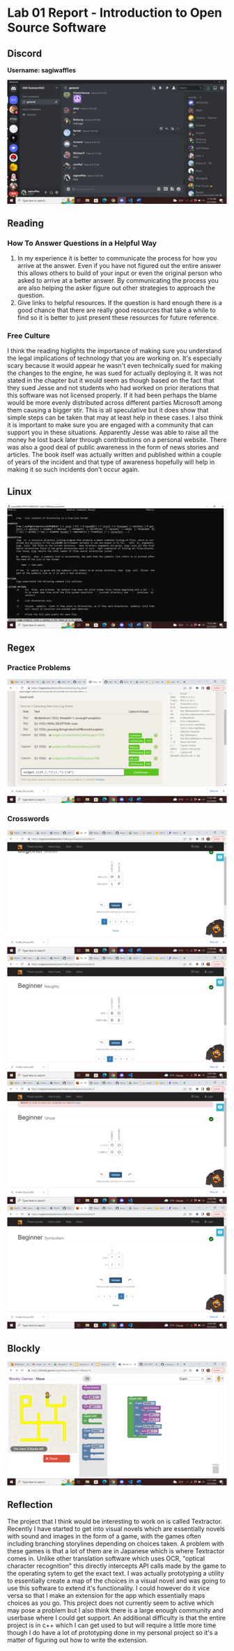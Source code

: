 # Lab 01 Report - Introduction to Open Source Software

## Discord
**Username: sagiwaffles**

<img alt="alt_text" src="images/Screenshot 2022-05-27 11.16.10.png" />

## Reading

### How To Answer Questions in a Helpful Way

1. In my experience it is better to communicate the process for how you arrive at the answer. Even if you have not figured out the entire answer this allows others to build of your input or even the original person who asked to arrive at a better answer. By communicating the process you are also helping the asker figure out other strategies to approach the question.
2. Give links to helpful resources. If the question is hard enough there is a good chance that there are really good resources that take a while to find so it is better to just present these resources for future reference.

### Free Culture

I think the reading higlights the importance of making sure you understand the legal implications of technology that you are working on. It's especially scary because it would appear he wasn't even technically sued for making the changes to the engine, he was sued for actually deploying it. It was not stated in the chapter but it would seem as though based on the fact that they sued Jesse and not students who had worked on prior iterations that this software was not licensed properly. If it had been perhaps the blame would be more evenly distributed across different parties Microsoft among them causing a bigger stir. This is all speculative but it does show that simple steps can be taken that may at least help in these cases. I also think it is important to make sure you are engaged with a community that can support you in these situations. Apparently Jesse was able to raise all the money he lost back later through contributions on a personal website. There was also a good deal of public awareness in the form of news stories and articles. The book itself was actually written and published within a couple of years of the incident and that type of awareness hopefully will help in making it so such incidents don't occur again.

## Linux

<img alt="alt_text" src="images/Screenshot 2022-05-27 11.25.55.png" />

## Regex

### Practice Problems

<img alt="alt_text" src="images/Screenshot 2022-05-27 11.47.21.png" />

### Crosswords

<img alt="alt_text" src="images/Screenshot 2022-05-27 11.58.26.png" />
<img alt="alt_text" src="images/Screenshot 2022-05-27 12.01.13.png" />
<img alt="alt_text" src="images/Screenshot 2022-05-27 12.02.20.png" />
<img alt="alt_text" src="images/Screenshot 2022-05-27 12.03.37.png" />

## Blockly

<img alt="alt_text" src="images/Screenshot 2022-05-27 11.11.26.png" />

## Reflection

The project that I think would be interesting to work on is called Textractor. Recently I have started to get into visual novels which are essentially novels with sound and images in the form of a game, with the games often including branching storylines depending on choices taken. A problem with these games is that a lot of them are in Japanese which is where Textractor comes in. Unlike other translation software which uses OCR, "optical character recognition" this directly intercepts API calls made by the game to the operating sytem to get the exact text. I was actually prototyping a utility to essentially create a map of the choices in a visual novel and was going to use this software to extend it's functionality. I could however do it vice versa so that I make an extension for the app which essentially maps choices as you go. This project does not currently seem to active which may pose a problem but I also think there is a large enough community and userbase where I could get support. An additional difficulty is that the entire project is in c++ which I can get used to but will require a little more time though I do have a lot of prototyping done in my personal project so it's a matter of figuring out how to write the extension.